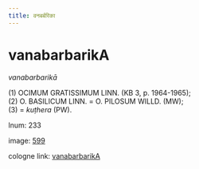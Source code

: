 ```yaml
---
title: वनबर्बरिका
---
```


# vanabarbarikA

<i>vanabarbarikā</i>  <div n="P" />(1) <bot>OCIMUM GRATISSIMUM LINN.</bot> (KB 3, p. 1964-1965); <div n="P" />(2) <bot>O. BASILICUM LINN.</bot> = <bot>O. PILOSUM WILLD.</bot> (MW); <div n="P" />(3) = <i>kuṭhera</i> (PW).

lnum: 233

image: [599](https://www.sanskrit-lexicon.uni-koeln.de/scans/csl-apidev/servepdf.php?dict=snp&page=599)

cologne link: [vanabarbarikA](https://sanskrit-lexicon.uni-koeln.de/scans/csl-apidev/getword.php?dict=snp&key=vanabarbarikA)

